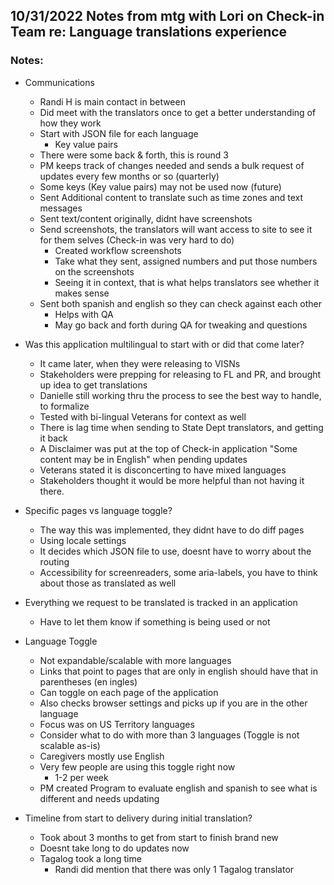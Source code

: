 ## 10/31/2022 Notes from mtg with Lori on Check-in Team re: Language translations experience

### Notes:
- Communications
     - Randi H is main contact in between
     - Did meet with the translators once to get a better understanding of how they work
     - Start with JSON file for each language
          - Key value pairs
     - There were some back & forth, this is round 3
     - PM keeps track of changes needed and sends a bulk request of updates every few months or so (quarterly)
     - Some keys (Key value pairs) may not be used now (future)
     - Sent Additional content to translate such as time zones and text messages
     - Sent text/content originally, didnt have screenshots
     - Send screenshots, the translators will want access to site to see it for them selves (Check-in was very hard to do)
          - Created workflow screenshots
          - Take what they sent, assigned numbers and put those numbers on the screenshots
          - Seeing it in context, that is what helps translators see whether it makes sense
     - Sent both spanish and english so they can check against each other 
          - Helps with QA
          - May go back and forth during QA for tweaking and questions

- Was this application multilingual to start with or did that come later?
     - It came later, when they were releasing to VISNs
     - Stakeholders were prepping for releasing to FL and PR, and brought up idea to get translations
     - Danielle still working thru the process to see the best way to handle, to formalize
     - Tested with bi-lingual Veterans for context as well
     - There is lag time when sending to State Dept translators,  and getting it back
     - A Disclaimer was put at the top of Check-in application "Some content may be in English" when pending updates
     - Veterans stated it is disconcerting to have mixed languages
     - Stakeholders thought it would be more helpful than not having it there. 

- Specific pages vs language toggle?
     - The way this was implemented, they didnt have to do diff pages
     - Using locale settings
     - It decides which JSON file to use, doesnt have to worry about the routing
     - Accessibility for screenreaders, some aria-labels, you have to think about those as translated as well


- Everything we request to be translated is tracked in an application
     - Have to let them know if something is being used or not

- Language Toggle
     - Not expandable/scalable with more languages
     - Links that point to pages that are only in english should have that in parentheses (en ingles) 
     - Can toggle on each page of the application
     - Also checks browser settings and picks up if you are in the other language
     - Focus was on US Territory languages
     - Consider what to do with more than 3 languages (Toggle is not scalable as-is)
     - Caregivers mostly use English
     - Very few people are using this toggle right now
          - 1-2 per week
     - PM created Program to evaluate english and spanish to see what is different and needs updating
    
- Timeline from start to delivery during initial translation?
     - Took about 3 months to get from start to finish brand new
     - Doesnt take long to do updates now
     - Tagalog took a long time
          - Randi did mention that there was only 1 Tagalog translator






